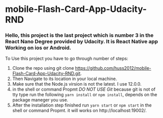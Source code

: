 # mobile-Flash-Card-App-Udacity-RND

### Hello, this project is the last project which is number 3 in the React Nano Degree provided by Udacity. It is React Native app Working on ios or Android. 
 To Use this project you have to go through number of steps: 
1. Clone the repo using git clone https://github.com/huss2012/mobile-Flash-Card-App-Udacity-RND.git.
2. Then Navigate to its location in your local machine.
3. Make sure that the Node.js virsion is not the latest. I use 12.0.0.
4. in the shell or command Propmt *DO NOT USE Git* because git is not of tty type run the following `yarn install` or `npm install`, depends on the package maneger you use.
5. After the installation step finished run `yarn start` or `npm start` in the shell or command Propmt. it will works on http://localhost:19002/.
